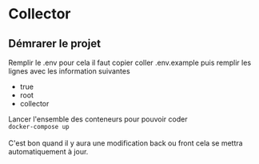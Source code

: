 # Collector


## Démrarer le projet
Remplir le .env pour cela il faut copier coller .env.example puis remplir les lignes avec les information suivantes 
- true
- root
- collector

Lancer l'ensemble des conteneurs pour pouvoir coder<br/>
``docker-compose up``<br/><br/>
C'est bon quand il y aura une modification back ou front cela se mettra automatiquement à jour.


<br/>
